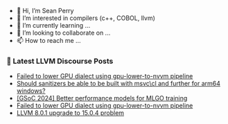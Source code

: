 - 👋 Hi, I’m Sean Perry
- 👀 I’m interested in compilers (c++, COBOL, llvm)
- 🌱 I’m currently learning ...
- 💞️ I’m looking to collaborate on ...
- 📫 How to reach me ...

<!---
s66perry/s66perry is a ✨ special ✨ repository because its `README.md` (this file) appears on your GitHub profile.
You can click the Preview link to take a look at your changes.
--->
### 📕 Latest LLVM Discourse Posts

<!-- DISCOURSE-LLVM:START -->
- [Failed to lower GPU dialect using gpu-lower-to-nvvm pipeline](https://discourse.llvm.org/t/failed-to-lower-gpu-dialect-using-gpu-lower-to-nvvm-pipeline/77262#post_3)
- [Should sanitizers be able to be built with msvc\cl and further for arm64 windows?](https://discourse.llvm.org/t/should-sanitizers-be-able-to-be-built-with-msvc-cl-and-further-for-arm64-windows/77073#post_3)
- [[GSoC 2024] Better performance models for MLGO training](https://discourse.llvm.org/t/gsoc-2024-better-performance-models-for-mlgo-training/77266#post_1)
- [Failed to lower GPU dialect using gpu-lower-to-nvvm pipeline](https://discourse.llvm.org/t/failed-to-lower-gpu-dialect-using-gpu-lower-to-nvvm-pipeline/77262#post_2)
- [LLVM 8.0.1 upgrade to 15.0.4 problem](https://discourse.llvm.org/t/llvm-8-0-1-upgrade-to-15-0-4-problem/77264#post_1)
<!-- DISCOURSE-LLVM:END -->
